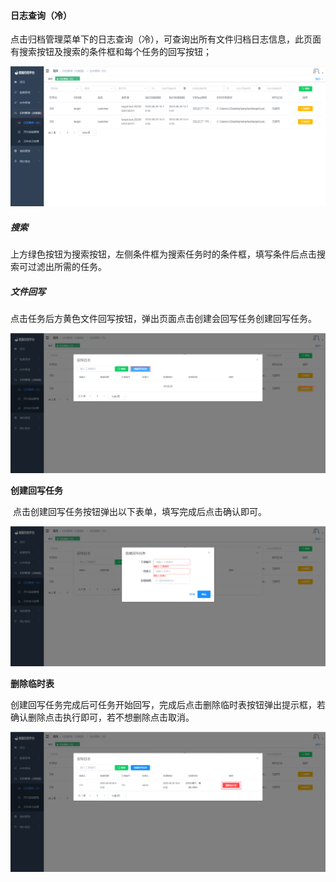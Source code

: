 


#### 		日志查询（冷）

​	点击归档管理菜单下的日志查询（冷），可查询出所有文件归档日志信息，此页面有搜索按钮及搜索的条件框和每个任务的回写按钮；

![image-20230620165056555](../../../images/whaleal-data/image-20230620165056555.png)

##### 				搜索

​	上方绿色按钮为搜索按钮，左侧条件框为搜索任务时的条件框，填写条件后点击搜索可过滤出所需的任务。

##### 				文件回写

​	点击任务后方黄色文件回写按钮，弹出页面点击创建会回写任务创建回写任务。

![image-20230620165406520](../../../images/whaleal-data/image-20230620165406520.png)

**创建回写任务**

​	点击创建回写任务按钮弹出以下表单，填写完成后点击确认即可。

![image-20230620165554471](../../../images/whaleal-data/image-20230620165554471.png)

**删除临时表**

​	创建回写任务完成后可任务开始回写，完成后点击删除临时表按钮弹出提示框，若确认删除点击执行即可，若不想删除点击取消。

![image-20230620165618947](../../../images/whaleal-data/image-20230620165618947.png)
